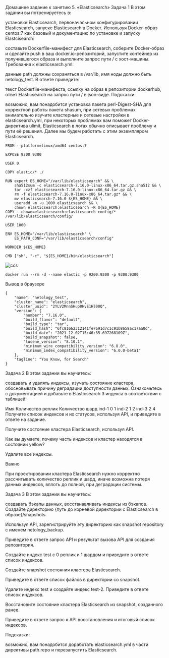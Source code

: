 Домашнее задание к занятию 5. «Elasticsearch»
Задача 1
В этом задании вы потренируетесь в:

установке Elasticsearch,
первоначальном конфигурировании Elasticsearch,
запуске Elasticsearch в Docker.
Используя Docker-образ centos:7 как базовый и документацию по установке и запуску Elastcisearch:

составьте Dockerfile-манифест для Elasticsearch,
соберите Docker-образ и сделайте push в ваш docker.io-репозиторий,
запустите контейнер из получившегося образа и выполните запрос пути / c хост-машины.
Требования к elasticsearch.yml:

данные path должны сохраняться в /var/lib,
имя ноды должно быть netology_test.
В ответе приведите:

текст Dockerfile-манифеста,
ссылку на образ в репозитории dockerhub,
ответ Elasticsearch на запрос пути / в json-виде.
Подсказки:

возможно, вам понадобится установка пакета perl-Digest-SHA для корректной работы пакета shasum,
при сетевых проблемах внимательно изучите кластерные и сетевые настройки в elasticsearch.yml,
при некоторых проблемах вам поможет Docker-директива ulimit,
Elasticsearch в логах обычно описывает проблему и пути её решения.
Далее мы будем работать с этим экземпляром Elasticsearch.

```
FROM --platform=linux/amd64 centos:7

EXPOSE 9200 9300

USER 0

COPY elastic/* ./

RUN export ES_HOME="/var/lib/elasticsearch" && \
    sha512sum -c elasticsearch-7.16.0-linux-x86_64.tar.gz.sha512 && \
    tar -xzf elasticsearch-7.16.0-linux-x86_64.tar.gz && \
    rm -f elasticsearch-7.16.0-linux-x86_64.tar.gz* && \
    mv elasticsearch-7.16.0 ${ES_HOME} && \
    useradd -m -u 1000 elasticsearch && \
    chown elasticsearch:elasticsearch -R ${ES_HOME}
COPY --chown=elasticsearch:elasticsearch config/* /var/lib/elasticsearch/config/

USER 1000

ENV ES_HOME="/var/lib/elasticsearch" \
    ES_PATH_CONF="/var/lib/elasticsearch/config"

WORKDIR ${ES_HOME}

CMD ["sh", "-c", "${ES_HOME}/bin/elasticsearch"]
```
![ccs](https://hub.docker.com/repository/docker/teplodizain/elasticsearch-netology/general)
```
docker run --rm -d --name elastic -p 9200:9200 -p 9300:9300 
```
Вывод в браузере
```
{
    "name": "netology_test",
    "cluster_name": "elasticsearch",
    "cluster_uuid": "2YLV2MnnSHup0HvE1Hl00Q",
    "version": {
        "number": "7.16.0",
        "build_flavor": "default",
        "build_type": "tar",
        "build_hash": "6fc81662312141fe7691d7c1c91b8658ac17aa0d",
        "build_date": "2021-12-02T15:46:35.697268109Z",
        "build_snapshot": false,
        "lucene_version": "8.10.1",
        "minimum_wire_compatibility_version": "6.8.0",
        "minimum_index_compatibility_version": "6.0.0-beta1"
    },
    "tagline": "You Know, for Search"
}
```

Задача 2
В этом задании вы научитесь:

создавать и удалять индексы,
изучать состояние кластера,
обосновывать причину деградации доступности данных.
Ознакомьтесь с документацией и добавьте в Elasticsearch 3 индекса в соответствии с таблицей:

Имя	Количество реплик	Количество шард
ind-1	0	1
ind-2	1	2
ind-3	2	4
Получите список индексов и их статусов, используя API, и приведите в ответе на задание.

Получите состояние кластера Elasticsearch, используя API.

Как вы думаете, почему часть индексов и кластер находятся в состоянии yellow?

Удалите все индексы.

Важно

При проектировании кластера Elasticsearch нужно корректно рассчитывать количество реплик и шард, иначе возможна потеря данных индексов, вплоть до полной, при деградации системы.

Задача 3
В этом задании вы научитесь:

создавать бэкапы данных,
восстанавливать индексы из бэкапов.
Создайте директорию {путь до корневой директории с Elasticsearch в образе}/snapshots.

Используя API, зарегистрируйте эту директорию как snapshot repository c именем netology_backup.

Приведите в ответе запрос API и результат вызова API для создания репозитория.

Создайте индекс test с 0 реплик и 1 шардом и приведите в ответе список индексов.

Создайте snapshot состояния кластера Elasticsearch.

Приведите в ответе список файлов в директории со snapshot.

Удалите индекс test и создайте индекс test-2. Приведите в ответе список индексов.

Восстановите состояние кластера Elasticsearch из snapshot, созданного ранее.

Приведите в ответе запрос к API восстановления и итоговый список индексов.

Подсказки:

возможно, вам понадобится доработать elasticsearch.yml в части директивы path.repo и перезапустить Elasticsearch.
